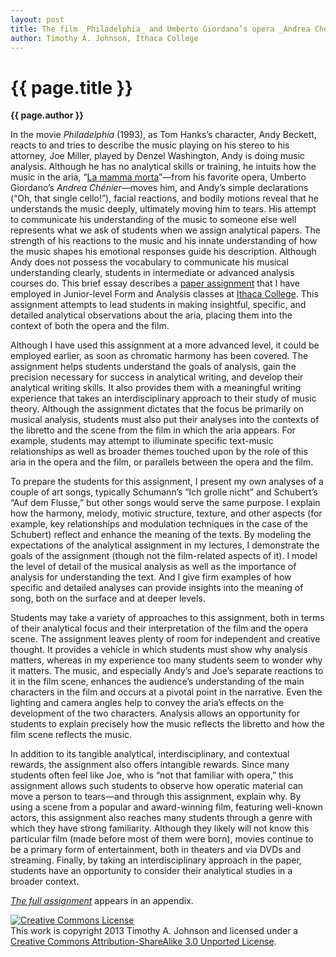 ```yaml
---
layout: post
title: The film _Philadelphia_ and Umberto Giordano’s opera _Andrea Chénier_&#58; A Contextual Approach to Analytical Writing
author: Timothy A. Johnson, Ithaca College
---
```


{{ page.title }}
================

**{{ page.author }}**

In the movie _Philadelphia_ (1993), as Tom Hanks’s character, Andy Beckett, reacts to and tries to describe the music playing on his stereo to his attorney, Joe Miller, played by Denzel Washington, Andy is doing music analysis. Although he has no analytical skills or training, he intuits how the music in the aria, “[La mamma morta](http://www.youtube.com/watch?v=ojKKCRLEdYM)”—from his favorite opera, Umberto Giordano’s _Andrea Chénier_—moves him, and Andy’s simple declarations (“Oh, that single cello!”), facial reactions, and bodily motions reveal that he understands the music deeply, ultimately moving him to tears. His attempt to communicate his understanding of the music to someone else well represents what we ask of students when we assign analytical papers. The strength of his reactions to the music and his innate understanding of how the music shapes his emotional responses guide his description. Although Andy does not possess the vocabulary to communicate his musical understanding clearly, students in intermediate or advanced analysis courses do. This brief essay describes a [paper assignment](johnson-appendix01.html) that I have employed in Junior-level Form and Analysis classes at [Ithaca College](http://www.ithaca.edu/music/). This assignment attempts to lead students in making insightful, specific, and detailed analytical observations about the aria, placing them into the context of both the opera and the film.

Although I have used this assignment at a more advanced level, it could be employed earlier, as soon as chromatic harmony has been covered. The assignment helps students understand the goals of analysis, gain the precision necessary for success in analytical writing, and develop their analytical writing skills. It also provides them with a meaningful writing experience that takes an interdisciplinary approach to their study of music theory. Although the assignment dictates that the focus be primarily on musical analysis, students must also put their analyses into the contexts of the libretto and the scene from the film in which the aria appears. For example, students may attempt to illuminate specific text-music relationships as well as broader themes touched upon by the role of this aria in the opera and the film, or parallels between the opera and the film.

To prepare the students for this assignment, I present my own analyses of a couple of art songs, typically Schumann’s “Ich grolle nicht” and Schubert’s “Auf dem Flusse,” but other songs would serve the same purpose. I explain how the harmony, melody, motivic structure, texture, and other aspects (for example, key relationships and modulation techniques in the case of the Schubert) reflect and enhance the meaning of the texts. By modeling the expectations of the analytical assignment in my lectures, I demonstrate the goals of the assignment (though not the film-related aspects of it). I model the level of detail of the musical analysis as well as the importance of analysis for understanding the text. And I give firm examples of how specific and detailed analyses can provide insights into the meaning of song, both on the surface and at deeper levels.

Students may take a variety of approaches to this assignment, both in terms of their analytical focus and their interpretation of the film and the opera scene. The assignment leaves plenty of room for independent and creative thought. It provides a vehicle in which students must show why analysis matters, whereas in my experience too many students seem to wonder why it matters. The music, and especially Andy’s and Joe’s separate reactions to it in the film scene, enhances the audience’s understanding of the main characters in the film and occurs at a pivotal point in the narrative. Even the lighting and camera angles help to convey the aria’s effects on the development of the two characters. Analysis allows an opportunity for students to explain precisely how the music reflects the libretto and how the film scene reflects the music.

In addition to its tangible analytical, interdisciplinary, and contextual rewards, the assignment also offers intangible rewards. Since many students often feel like Joe, who is “not that familiar with opera,” this assignment allows such students to observe how operatic material can move a person to tears—and through this assignment, explain why. By using a scene from a popular and award-winning film, featuring well-known actors, this assignment also reaches many students through a genre with which they have strong familiarity. Although they likely will not know this particular film (made before most of them were born), movies continue to be a primary form of entertainment, both in theaters and via DVDs and streaming. Finally, by taking an interdisciplinary approach in the paper, students have an opportunity to consider their analytical studies in a broader context.

[_The full assignment_](johnson-appendix01.html) appears in an appendix. 

<a rel="license" href="http://creativecommons.org/licenses/by-sa/3.0/"><img alt="Creative Commons License" style="border-width:0" src="http://i.creativecommons.org/l/by-sa/3.0/88x31.png" /></a><br />This work is copyright 2013 Timothy A. Johnson and licensed under a <a rel="license" href="http://creativecommons.org/licenses/by-sa/3.0/">Creative Commons Attribution-ShareAlike 3.0 Unported License</a>.



